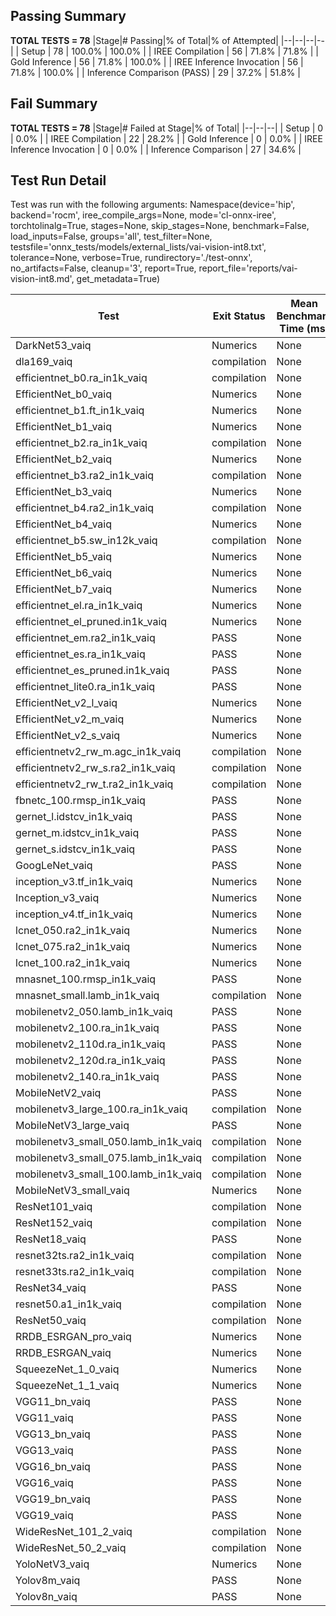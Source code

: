 ## Passing Summary

**TOTAL TESTS = 78**
|Stage|# Passing|% of Total|% of Attempted|
|--|--|--|--|
| Setup | 78 | 100.0% | 100.0% |
| IREE Compilation | 56 | 71.8% | 71.8% |
| Gold Inference | 56 | 71.8% | 100.0% |
| IREE Inference Invocation | 56 | 71.8% | 100.0% |
| Inference Comparison (PASS) | 29 | 37.2% | 51.8% |
## Fail Summary

**TOTAL TESTS = 78**
|Stage|# Failed at Stage|% of Total|
|--|--|--|
| Setup | 0 | 0.0% |
| IREE Compilation | 22 | 28.2% |
| Gold Inference | 0 | 0.0% |
| IREE Inference Invocation | 0 | 0.0% |
| Inference Comparison | 27 | 34.6% |
## Test Run Detail
Test was run with the following arguments:
Namespace(device='hip', backend='rocm', iree_compile_args=None, mode='cl-onnx-iree', torchtolinalg=True, stages=None, skip_stages=None, benchmark=False, load_inputs=False, groups='all', test_filter=None, testsfile='onnx_tests/models/external_lists/vai-vision-int8.txt', tolerance=None, verbose=True, rundirectory='./test-onnx', no_artifacts=False, cleanup='3', report=True, report_file='reports/vai-vision-int8.md', get_metadata=True)

| Test | Exit Status | Mean Benchmark Time (ms) | Notes |
|--|--|--|--|
| DarkNet53_vaiq | Numerics | None | |
| dla169_vaiq | compilation | None | |
| efficientnet_b0.ra_in1k_vaiq | compilation | None | |
| EfficientNet_b0_vaiq | Numerics | None | |
| efficientnet_b1.ft_in1k_vaiq | Numerics | None | |
| EfficientNet_b1_vaiq | Numerics | None | |
| efficientnet_b2.ra_in1k_vaiq | compilation | None | |
| EfficientNet_b2_vaiq | Numerics | None | |
| efficientnet_b3.ra2_in1k_vaiq | compilation | None | |
| EfficientNet_b3_vaiq | Numerics | None | |
| efficientnet_b4.ra2_in1k_vaiq | compilation | None | |
| EfficientNet_b4_vaiq | Numerics | None | |
| efficientnet_b5.sw_in12k_vaiq | compilation | None | |
| EfficientNet_b5_vaiq | Numerics | None | |
| EfficientNet_b6_vaiq | Numerics | None | |
| EfficientNet_b7_vaiq | Numerics | None | |
| efficientnet_el.ra_in1k_vaiq | Numerics | None | |
| efficientnet_el_pruned.in1k_vaiq | Numerics | None | |
| efficientnet_em.ra2_in1k_vaiq | PASS | None | |
| efficientnet_es.ra_in1k_vaiq | PASS | None | |
| efficientnet_es_pruned.in1k_vaiq | PASS | None | |
| efficientnet_lite0.ra_in1k_vaiq | PASS | None | |
| EfficientNet_v2_l_vaiq | Numerics | None | |
| EfficientNet_v2_m_vaiq | Numerics | None | |
| EfficientNet_v2_s_vaiq | Numerics | None | |
| efficientnetv2_rw_m.agc_in1k_vaiq | compilation | None | |
| efficientnetv2_rw_s.ra2_in1k_vaiq | compilation | None | |
| efficientnetv2_rw_t.ra2_in1k_vaiq | compilation | None | |
| fbnetc_100.rmsp_in1k_vaiq | PASS | None | |
| gernet_l.idstcv_in1k_vaiq | PASS | None | |
| gernet_m.idstcv_in1k_vaiq | PASS | None | |
| gernet_s.idstcv_in1k_vaiq | PASS | None | |
| GoogLeNet_vaiq | PASS | None | |
| inception_v3.tf_in1k_vaiq | Numerics | None | |
| Inception_v3_vaiq | Numerics | None | |
| inception_v4.tf_in1k_vaiq | Numerics | None | |
| lcnet_050.ra2_in1k_vaiq | Numerics | None | |
| lcnet_075.ra2_in1k_vaiq | Numerics | None | |
| lcnet_100.ra2_in1k_vaiq | Numerics | None | |
| mnasnet_100.rmsp_in1k_vaiq | PASS | None | |
| mnasnet_small.lamb_in1k_vaiq | compilation | None | |
| mobilenetv2_050.lamb_in1k_vaiq | PASS | None | |
| mobilenetv2_100.ra_in1k_vaiq | PASS | None | |
| mobilenetv2_110d.ra_in1k_vaiq | PASS | None | |
| mobilenetv2_120d.ra_in1k_vaiq | PASS | None | |
| mobilenetv2_140.ra_in1k_vaiq | PASS | None | |
| MobileNetV2_vaiq | PASS | None | |
| mobilenetv3_large_100.ra_in1k_vaiq | compilation | None | |
| MobileNetV3_large_vaiq | PASS | None | |
| mobilenetv3_small_050.lamb_in1k_vaiq | compilation | None | |
| mobilenetv3_small_075.lamb_in1k_vaiq | compilation | None | |
| mobilenetv3_small_100.lamb_in1k_vaiq | compilation | None | |
| MobileNetV3_small_vaiq | Numerics | None | |
| ResNet101_vaiq | compilation | None | |
| ResNet152_vaiq | compilation | None | |
| ResNet18_vaiq | PASS | None | |
| resnet32ts.ra2_in1k_vaiq | compilation | None | |
| resnet33ts.ra2_in1k_vaiq | compilation | None | |
| ResNet34_vaiq | PASS | None | |
| resnet50.a1_in1k_vaiq | compilation | None | |
| ResNet50_vaiq | compilation | None | |
| RRDB_ESRGAN_pro_vaiq | Numerics | None | |
| RRDB_ESRGAN_vaiq | Numerics | None | |
| SqueezeNet_1_0_vaiq | Numerics | None | |
| SqueezeNet_1_1_vaiq | Numerics | None | |
| VGG11_bn_vaiq | PASS | None | |
| VGG11_vaiq | PASS | None | |
| VGG13_bn_vaiq | PASS | None | |
| VGG13_vaiq | PASS | None | |
| VGG16_bn_vaiq | PASS | None | |
| VGG16_vaiq | PASS | None | |
| VGG19_bn_vaiq | PASS | None | |
| VGG19_vaiq | PASS | None | |
| WideResNet_101_2_vaiq | compilation | None | |
| WideResNet_50_2_vaiq | compilation | None | |
| YoloNetV3_vaiq | Numerics | None | |
| Yolov8m_vaiq | PASS | None | |
| Yolov8n_vaiq | PASS | None | |
